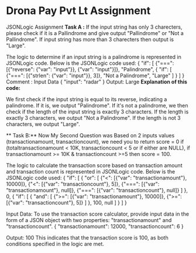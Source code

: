 # Drona Pay Pvt Lt Assignment
JSONLogic Assignment
**Task A :** If the input string has only 3 charecters, please check if it is a Pallindrome and give output "Pallindrome" or "Not a Pallindrome". If input string has more than 3 charecters then output is "Large". 

The logic to determine if an input string is a palindrome is represented in JSONLogic code. Below is the JSONLogic 
code used:
{
  "if": [
    {"===": [{"reverse": {"var": "input"}}, {"var": "input"}]},
    "Palindrome",
    {
      "if": [
        {"===": [{"strlen": {"var": "input"}}, 3]},
        "Not a Palindrome",
        "Large"
      ]
    }
  ]
}
Comment : Input Data
{
  "input": "radar"
}
Output: Large
**Explanation of this code:**

We first check if the input string is equal to its reverse, indicating a palindrome.
If it is, we output "Palindrome".
If it's not a palindrome, we then check if the length of the input string is exactly 3 characters.
If the length is exactly 3 characters, we output "Not a Palindrome".
If the length is not 3 characters, we output "Large".

** Task B:** Now My Second Question was Based on 2 inputs values (transactionamount, transactioncount), we need you to return score = 0 if (totaltransactionamount < 10K, transactioncount < 5 or if either are NULL), if transactionamount >= 10K & transactioncount >=5 then score = 100. 

The logic to calculate the transaction score based on transaction amount and transaction count is represented in JSONLogic code. Below is the JSONLogic 
code used:
{
  "if": [
    {
      "or": [
        {"<": [{"var": "transactionamount"}, 10000]},
        {"<": [{"var": "transactioncount"}, 5]},
        {"===": [{"var": "transactionamount"}, null]},
        {"===": [{"var": "transactioncount"}, null]}
      ]
    },
    0,
    {
      "if": [
        {
          "and": [
            {">=": [{"var": "transactionamount"}, 10000]},
            {">=": [{"var": "transactioncount"}, 5]}
          ]
        },
        100,
        null
      ]
    }
  ]
}


Input Data: 
To use the transaction score calculator, provide input data in the form of a JSON object with two properties: "transactionamount" and "transactioncount". 
{
  "transactionamount": 12000,
  "transactioncount": 6
}

Output: 100
This indicates that the transaction score is 100, as both conditions specified in the logic are met.


